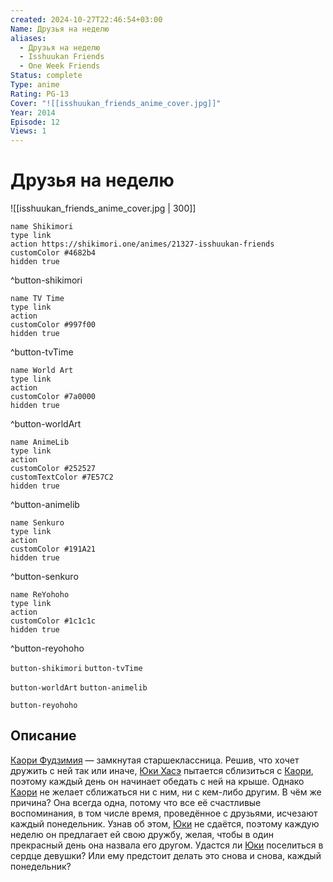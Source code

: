 ```yaml
---
created: 2024-10-27T22:46:54+03:00
Name: Друзья на неделю
aliases:
  - Друзья на неделю
  - Isshuukan Friends
  - One Week Friends
Status: complete
Type: anime
Rating: PG-13
Cover: "![[isshuukan_friends_anime_cover.jpg]]"
Year: 2014
Episode: 12
Views: 1
---
```


# Друзья на неделю

![[isshuukan_friends_anime_cover.jpg | 300]]

```button
name Shikimori
type link
action https://shikimori.one/animes/21327-isshuukan-friends
customColor #4682b4
hidden true
```
^button-shikimori

```button
name TV Time
type link
action 
customColor #997f00
hidden true
```
^button-tvTime

```button
name World Art
type link
action 
customColor #7a0000
hidden true
```
^button-worldArt

```button
name AnimeLib
type link
action 
customColor #252527
customTextColor #7E57C2
hidden true
```
^button-animelib

```button
name Senkuro
type link
action 
customColor #191A21
hidden true
```
^button-senkuro

```button
name ReYohoho
type link
action 
customColor #1c1c1c
hidden true
```
^button-reyohoho



`button-shikimori` `button-tvTime`

`button-worldArt` `button-animelib`

`button-reyohoho`

## Описание

[Каори Фудзимия](https://shikimori.one/characters/95195-kaori-fujimiya) — замкнутая старшеклассница. Решив, что хочет дружить с ней так или иначе, [Юки Хасэ](https://shikimori.one/characters/95197-yuuki-hase) пытается сблизиться с [Каори](https://shikimori.one/characters/95195-kaori-fujimiya), поэтому каждый день он начинает обедать с ней на крыше. Однако [Каори](https://shikimori.one/characters/95195-kaori-fujimiya) не желает сближаться ни с ним, ни с кем-либо другим. В чём же причина? Она всегда одна, потому что все её счастливые воспоминания, в том числе время, проведённое с друзьями, исчезают каждый понедельник. Узнав об этом, [Юки](https://shikimori.one/characters/95197-yuuki-hase) не сдаётся, поэтому каждую неделю он предлагает ей свою дружбу, желая, чтобы в один прекрасный день она назвала его другом. Удастся ли [Юки](https://shikimori.one/characters/95197-yuuki-hase) поселиться в сердце девушки? Или ему предстоит делать это снова и снова, каждый понедельник?
